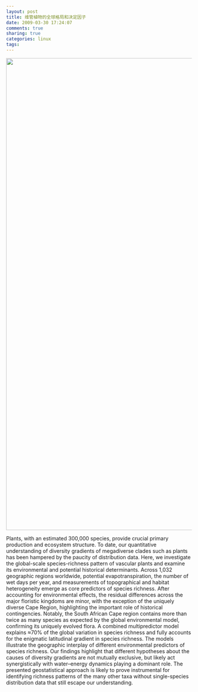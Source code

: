 ```yaml
---
layout: post
title: 维管植物的全球格局和决定因子
date: 2009-03-30 17:24:07
comments: true
sharing: true
categories: linux
tags: 
---
```


<p>
<img src="/Blogs/image.axd?picture=2009%2f3%2fF3_large.jpg" alt="" width="683" height="1280" />
</p>
<p>
Plants, with an estimated 300,000 species, provide crucial primary production and ecosystem structure. To date, our quantitative understanding of diversity gradients of megadiverse clades such as plants has been hampered by the paucity of distribution data. Here, we investigate the global-scale species-richness pattern of vascular plants and examine its environmental and potential historical determinants. Across 1,032 geographic regions worldwide, potential evapotranspiration, the number of wet days per year, and measurements of topographical and habitat heterogeneity emerge as core predictors of species richness. After accounting for environmental effects, the residual differences across the major floristic kingdoms are minor, with the exception of the uniquely diverse Cape Region, highlighting the important role of historical contingencies. Notably, the South African Cape region contains more than twice as many species as expected by the global environmental model, confirming its uniquely evolved flora. A combined multipredictor model explains &asymp;70% of the global variation in species richness and fully accounts for the enigmatic latitudinal gradient in species richness. The models illustrate the geographic interplay of different environmental predictors of species richness. Our findings highlight that different hypotheses about the causes of diversity gradients are not mutually exclusive, but likely act synergistically with water&ndash;energy dynamics playing a dominant role. The presented geostatistical approach is likely to prove instrumental for identifying richness patterns of the many other taxa without single-species distribution data that still escape our understanding.
</p>
